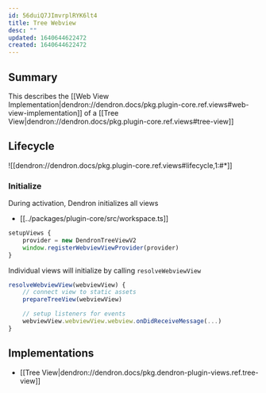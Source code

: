 ```yaml
---
id: 56duiQ7JImvrplRYK6lt4
title: Tree Webview
desc: ""
updated: 1640644622472
created: 1640644622472
---
```


## Summary

This describes the [[Web View Implementation|dendron://dendron.docs/pkg.plugin-core.ref.views#web-view-implementation]] of a [[Tree View|dendron://dendron.docs/pkg.plugin-core.ref.views#tree-view]]

## Lifecycle

![[dendron://dendron.docs/pkg.plugin-core.ref.views#lifecycle,1:#*]]

### Initialize

During activation, Dendron initializes all views

- [[../packages/plugin-core/src/workspace.ts]]

```ts
setupViews {
	provider = new DendronTreeViewV2
	window.registerWebviewViewProvider(provider)
}
```

Individual views will initialize by calling `resolveWebviewView`

```ts
resolveWebviewView(webviewView) {
	// connect view to static assets
	prepareTreeView(webviewView)

	// setup listeners for events
	webviewView.webviewView.webview.onDidReceiveMessage(...)
}
```

## Implementations

- [[Tree View|dendron://dendron.docs/pkg.dendron-plugin-views.ref.tree-view]]
